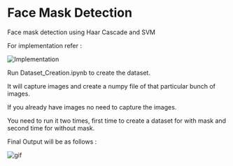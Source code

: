 # Face Mask Detection
Face mask detection using Haar Cascade and SVM


For implementation refer : 

![Implementation](https://user-images.githubusercontent.com/50963861/121855703-4888e000-cd11-11eb-825e-d65fe6b29ee6.png)


Run Dataset_Creation.ipynb to create the dataset.

It will capture images and create a numpy file of that particular bunch of images.

If you already have images no need to capture the images.

You need to run it two times, first time to create a dataset for with mask and second time for without mask.





Final Output will be as follows : 

![gif](https://user-images.githubusercontent.com/50963861/121681975-18ef9300-cad9-11eb-9c4f-7d9c127a307f.gif)
